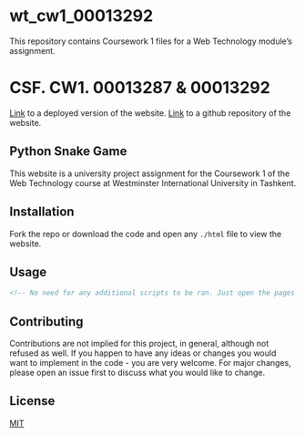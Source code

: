 # wt_cw1_00013292
This repository contains Coursework 1 files for a Web Technology module’s assignment.

# CSF. CW1. 00013287 & 00013292

[Link](https://timely-pithivier-221210.netlify.app) to a deployed version of the website.
[Link](https://timely-pithivier-221210.netlify.app) to a github repository of the website.

## Python Snake Game

This website is a university project assignment for the Coursework 1 of the Web Technology course at Westminster International University in Tashkent.

## Installation

Fork the repo or download the code and open any `./html` file to view the website.

## Usage

```html
<!-- No need for any additional scripts to be ran. Just open the pages in the browser -->
```

## Contributing

Contributions are not implied for this project, in general, although not refused as well. If you happen to have any ideas or changes you would want to implement in the code - you are very welcome. For major changes, please open an issue first to discuss what you would like to change.

## License

[MIT](./mit-license.txt)
